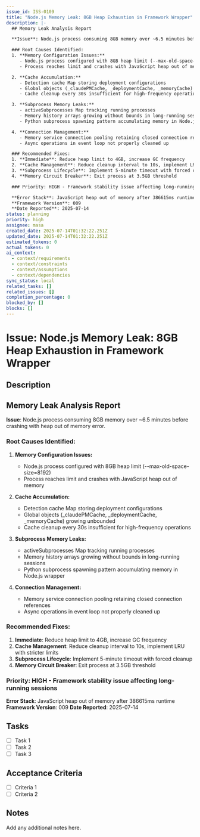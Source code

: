 ```yaml
---
issue_id: ISS-0109
title: "Node.js Memory Leak: 8GB Heap Exhaustion in Framework Wrapper"
description: |-
  ## Memory Leak Analysis Report

  **Issue**: Node.js process consuming 8GB memory over ~6.5 minutes before crashing with heap out of memory error.

  ### Root Causes Identified:
  1. **Memory Configuration Issues:**
     - Node.js process configured with 8GB heap limit (--max-old-space-size=8192)
     - Process reaches limit and crashes with JavaScript heap out of memory

  2. **Cache Accumulation:**
     - Detection cache Map storing deployment configurations
     - Global objects (_claudePMCache, _deploymentCache, _memoryCache) growing unbounded
     - Cache cleanup every 30s insufficient for high-frequency operations

  3. **Subprocess Memory Leaks:**
     - activeSubprocesses Map tracking running processes
     - Memory history arrays growing without bounds in long-running sessions
     - Python subprocess spawning pattern accumulating memory in Node.js wrapper

  4. **Connection Management:**
     - Memory service connection pooling retaining closed connection references
     - Async operations in event loop not properly cleaned up

  ### Recommended Fixes:
  1. **Immediate**: Reduce heap limit to 4GB, increase GC frequency
  2. **Cache Management**: Reduce cleanup interval to 10s, implement LRU with stricter limits
  3. **Subprocess Lifecycle**: Implement 5-minute timeout with forced cleanup
  4. **Memory Circuit Breaker**: Exit process at 3.5GB threshold

  ### Priority: HIGH - Framework stability issue affecting long-running sessions

  **Error Stack**: JavaScript heap out of memory after 386615ms runtime
  **Framework Version**: 009
  **Date Reported**: 2025-07-14
status: planning
priority: high
assignee: masa
created_date: 2025-07-14T01:32:22.251Z
updated_date: 2025-07-14T01:32:22.251Z
estimated_tokens: 0
actual_tokens: 0
ai_context:
  - context/requirements
  - context/constraints
  - context/assumptions
  - context/dependencies
sync_status: local
related_tasks: []
related_issues: []
completion_percentage: 0
blocked_by: []
blocks: []
---
```


# Issue: Node.js Memory Leak: 8GB Heap Exhaustion in Framework Wrapper

## Description
## Memory Leak Analysis Report

**Issue**: Node.js process consuming 8GB memory over ~6.5 minutes before crashing with heap out of memory error.

### Root Causes Identified:
1. **Memory Configuration Issues:**
   - Node.js process configured with 8GB heap limit (--max-old-space-size=8192)
   - Process reaches limit and crashes with JavaScript heap out of memory

2. **Cache Accumulation:**
   - Detection cache Map storing deployment configurations
   - Global objects (_claudePMCache, _deploymentCache, _memoryCache) growing unbounded
   - Cache cleanup every 30s insufficient for high-frequency operations

3. **Subprocess Memory Leaks:**
   - activeSubprocesses Map tracking running processes
   - Memory history arrays growing without bounds in long-running sessions
   - Python subprocess spawning pattern accumulating memory in Node.js wrapper

4. **Connection Management:**
   - Memory service connection pooling retaining closed connection references
   - Async operations in event loop not properly cleaned up

### Recommended Fixes:
1. **Immediate**: Reduce heap limit to 4GB, increase GC frequency
2. **Cache Management**: Reduce cleanup interval to 10s, implement LRU with stricter limits
3. **Subprocess Lifecycle**: Implement 5-minute timeout with forced cleanup
4. **Memory Circuit Breaker**: Exit process at 3.5GB threshold

### Priority: HIGH - Framework stability issue affecting long-running sessions

**Error Stack**: JavaScript heap out of memory after 386615ms runtime
**Framework Version**: 009
**Date Reported**: 2025-07-14

## Tasks
- [ ] Task 1
- [ ] Task 2
- [ ] Task 3

## Acceptance Criteria
- [ ] Criteria 1
- [ ] Criteria 2

## Notes
Add any additional notes here.
